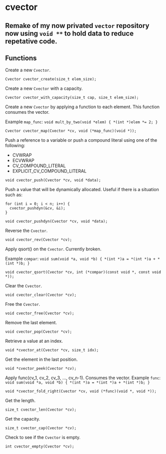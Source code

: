 # cvector
## Remake of my now privated `vector` repository now using `void **` to hold data to reduce repetative code.

## Functions
Create a new `Cvector`.
```
Cvector cvector_create(size_t elem_size);
```

Create a new `Cvector` with a capacity.
```
Cvector cvector_with_capacity(size_t cap, size_t elem_size);
```

Create a new `Cvector` by applying a function to each element. This function consumes the vector.

Example `map_func`:
`void mult_by_two(void *elem) { *(int *)elem *= 2; }`
```
Cvector cvector_map(Cvector *cv, void (*map_func)(void *));
```

Push a reference to a variable or push a compound literal using one of the following:
 * CVWRAP
 * ECVWRAP
 * CV_COMPOUND_LITERAL
 * EXPLICIT_CV_COMPOUND_LITERAL
```
void cvector_push(Cvector *cv, void *data);
```

Push a value that will be dynamically allocated. Useful if there is a situation such as:
```
for (int i = 0; i < n; i++) {
  cvector_pushdyn(&cv, &i);
}
```
```
void cvector_pushdyn(Cvector *cv, void *data);
```

Reverse the `Cvector`.
```
void cvector_rev(Cvector *cv);
```

Apply qsort() on the `Cvector`. Currently broken.

Example `compar`:
`void sum(void *a, void *b) { *(int *)a = *(int *)a + *(int *)b; }`
```
void cvector_qsort(Cvector *cv, int (*compar)(const void *, const void *));
```

Clear the `Cvector`.
```
void cvector_clear(Cvector *cv);
```

Free the `Cvector`.
```
void cvector_free(Cvector *cv);
```

Remove the last element.
```
void cvector_pop(Cvector *cv);
```

Retrieve a value at an index.
```
void *cvector_at(Cvector *cv, size_t idx);
```

Get the element in the last position.
```
void *cvector_peek(Cvector *cv);
```

Apply func(cv_1, cv_2, cv_3, ..., cv_n-1). Consumes the vector.
Example `func`:
`void sum(void *a, void *b) { *(int *)a = *(int *)a + *(int *)b; }`
```
void *cvector_fold_right(Cvector *cv, void (*func)(void *, void *));
```

Get the length.
```
size_t cvector_len(Cvector *cv);
```

Get the capacity.
```
size_t cvector_cap(Cvector *cv);
```

Check to see if the `Cvector` is empty.
```
int cvector_empty(Cvector *cv);
```
